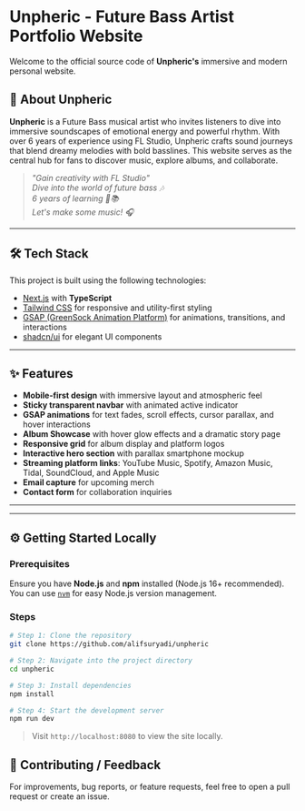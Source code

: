 # Unpheric - Future Bass Artist Portfolio Website

Welcome to the official source code of **Unpheric's** immersive and modern personal website.

## 🌌 About Unpheric

**Unpheric** is a Future Bass musical artist who invites listeners to dive into immersive soundscapes of emotional energy and powerful rhythm. With over 6 years of experience using FL Studio, Unpheric crafts sound journeys that blend dreamy melodies with bold basslines. This website serves as the central hub for fans to discover music, explore albums, and collaborate.

> _"Gain creativity with FL Studio"  
> Dive into the world of future bass 🎶  
> 6 years of learning 🎹📚  
> Let's make some music! 🎧_

---

## 🛠️ Tech Stack

This project is built using the following technologies:

- [Next.js](https://nextjs.org/) with **TypeScript**
- [Tailwind CSS](https://tailwindcss.com/) for responsive and utility-first styling
- [GSAP (GreenSock Animation Platform)](https://greensock.com/gsap/) for animations, transitions, and interactions
- [shadcn/ui](https://ui.shadcn.com/) for elegant UI components

---

## ✨ Features

- **Mobile-first design** with immersive layout and atmospheric feel
- **Sticky transparent navbar** with animated active indicator
- **GSAP animations** for text fades, scroll effects, cursor parallax, and hover interactions
- **Album Showcase** with hover glow effects and a dramatic story page
- **Responsive grid** for album display and platform logos
- **Interactive hero section** with parallax smartphone mockup
- **Streaming platform links**: YouTube Music, Spotify, Amazon Music, Tidal, SoundCloud, and Apple Music
- **Email capture** for upcoming merch
- **Contact form** for collaboration inquiries

---

---

## ⚙️ Getting Started Locally

### Prerequisites

Ensure you have **Node.js** and **npm** installed (Node.js 16+ recommended). You can use [`nvm`](https://github.com/nvm-sh/nvm) for easy Node.js version management.

### Steps

```bash
# Step 1: Clone the repository
git clone https://github.com/alifsuryadi/unpheric

# Step 2: Navigate into the project directory
cd unpheric

# Step 3: Install dependencies
npm install

# Step 4: Start the development server
npm run dev
```

> Visit `http://localhost:8080` to view the site locally.

## 📩 Contributing / Feedback

For improvements, bug reports, or feature requests, feel free to open a pull request or create an issue.
